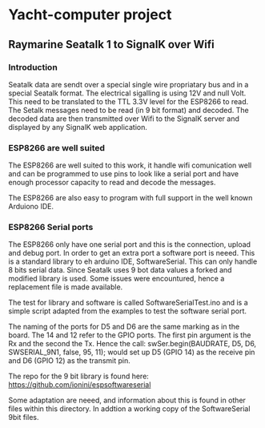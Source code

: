 # Yacht-computer project

## Raymarine Seatalk 1 to SignalK over Wifi

### Introduction
Seatalk data are sendt over a special single wire propriatary bus and
in a special Seatalk format. The electrical sigalling is using 12V and null Volt.
This need to be translated to the TTL 3.3V level for the ESP8266 to read. 
The Setalk messages need to be read (in 9 bit format) and decoded. The decoded data 
are then transmitted over Wifi to the SignalK server and displayed by any SignalK
web application.

### ESP8266 are well suited
The ESP8266 are well suited to this work, it handle wifi comunication well and 
can be programmed to use pins to look like a serial port and have enough 
processor capacity to read and decode the messages. 

The ESP8266 are also easy to program with full support in the well known 
Arduiono IDE.


### ESP8266 Serial ports
The ESP8266 only have one serial port and this is the connection, upload
and debug port. In order to get an extra port a software port is neeed.
This is a standard library to eh arduino IDE, SoftwareSerial. This can
only handle 8 bits serial data. Since Seatalk uses 9 bot data values a
forked and modified library is used. Some issues were encountured, hence
a replacement file is made available.

The test for library and software is called SoftwareSerialTest.ino and is
a simple script adapted from the examples to test the software serial port.

The naming of the ports for D5 and D6 are the same marking as in the 
board. The 14 and 12 refer to the GPIO ports. The first pin argument is the Rx 
and the second the Tx. Hence the call:
swSer.begin(BAUDRATE, D5, D6, SWSERIAL_9N1, false, 95, 11);
would set up D5 (GPIO 14) as the receive pin and D6 (GPIO 12) as the transmit pin.


The repo for the 9 bit library is found here:
https://github.com/ionini/espsoftwareserial

Some adaptation are neeed, and information about this is found in other files 
within this directory. In addtion a working copy of the SoftwareSerial 9bit files.


